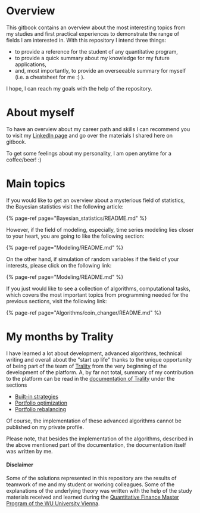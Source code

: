 # Overview

This gitbook contains an overview about the most interesting topics from my studies and first practical experiences to demonstrate the range of fields I am interested in. With this repository I intend three things:

- to provide a reference for the student of any quantitative program,
- to provide a quick summary about my knowledge for my future applications,
- and, most importantly, to provide an overseeable summary for myself (i.e. a cheatsheet for me :) ).

I hope, I can reach my goals with the help of the repository.

# About myself

To have an overview about my career path and skills I can recommend you to visit my [LinkedIn page](https://www.linkedin.com/in/laszlo-marton-28b175131/) and go over the materials I shared here on gitbook.

To get some feelings about my personality, I am open anytime for a coffee/beer! :) 

# Main topics

If you would like to get an overview about a mysterious field of statistics, the Bayesian statistics visit the following article:

{% page-ref page="Bayesian_statistics/README.md" %}

However, if the field of modeling, especially, time series modeling lies closer to your heart, you are going to like the following section:

{% page-ref page="Modeling/README.md" %}

On the other hand, if simulation of random variables if the field of your interests, please click on the following link:

{% page-ref page="Modeling/README.md" %}

If you just would like to see a collection of algorithms, computational tasks, which covers the most important topics from programming needed for the previous sections, visit the following link:

{% page-ref page="Algorithms/coin_changer/README.md" %}

# My months by Trality

I have learned a lot about development, advanced algorithms, technical writing and overall about the "start up life" thanks to the unique opportunity of being part of the team of [Trality](trality.com) from the very beginning of the development of the platform.
A, by far not total, summary of my contribution to the platform can be read in the [documentation of Trality](https://docs.trality.com) under the sections

- [Built-in strategies](https://docs.trality.com/api-documentation/built-in-strategies)
- [Portfolio optimization](https://docs.trality.com/api-documentation/portfolio-optimization)
- [Portfolio rebalancing](https://docs.trality.com/api-documentation/portfolio-rebalancing)

Of course, the implementation of these advanced algorithms cannot be published on my private profile.

Please note, that besides the implementation of the algorithms, described in the above mentioned part of the documentation, the documentation itself was written by me.

#### Disclaimer

Some of the solutions represented in this repository are the results of teamwork of me and my student or working colleagues. Some of the explanations of the underlying theory was written with the help of the study materials received and learned during the [Quantitative Finance Master Program of the WU University Vienna](https://www.wu.ac.at/studium/master/quantitative-finance/overview).
